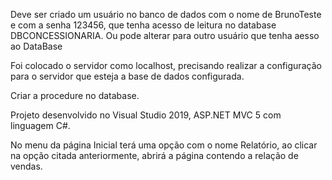 Deve ser criado um usuário no banco de dados com o nome de BrunoTeste e com a senha 123456, que tenha acesso de leitura no database DBCONCESSIONARIA. 
Ou pode alterar para outro usuário que tenha aesso ao DataBase

Foi colocado o servidor como localhost, precisando realizar a configuração para o servidor que esteja a base de dados configurada.

Criar a procedure no database.

Projeto desenvolvido no Visual Studio 2019, ASP.NET  MVC 5 com linguagem C#.

No menu da página Inicial terá uma opção com o nome Relatório, ao clicar na opção citada anteriormente, abrirá a página contendo a relação de vendas.
